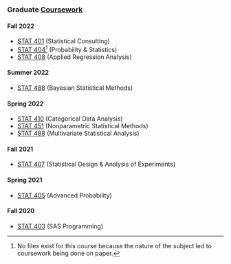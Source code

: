 ### Graduate [Coursework](https://catalog.luc.edu/graduate-professional/graduate-school/arts-sciences/mathematics-statistics/applied-statistics-ms/#curriculumtext)
#### Fall 2022
- [STAT 401](https://www.luc.edu/math/academics/courses/gradstat/stat495statisticalconsultingcapstone) (Statistical Consulting)
- [STAT 404](https://www.luc.edu/math/academics/courses/gradstat/math/academics/courses/math404)[^1] (Probability & Statistics)
- [STAT 408](https://www.luc.edu/math/academics/courses/stat408) (Applied Regression Analysis)
#### Summer 2022
- [STAT 488](https://www.luc.edu/math/academics/courses/stat388) (Bayesian Statistical Methods)
#### Spring 2022
- [STAT 410](https://www.luc.edu/math/academics/courses/stat410) (Categorical Data Analysis)
- [STAT 451](https://www.luc.edu/math/academics/courses/gradstat/stat451appliednonparametricmethods) (Nonparametric Statistical Methods)
- [STAT 488](http://gauss.math.luc.edu/info/courses/spring/2022/detail/#807-STAT488) (Multivariate Statistical Analysis)
#### Fall 2021
- [STAT 407](https://www.luc.edu/math/academics/courses/stat407) (Statistical Design & Analysis of Experiments)
#### Spring 2021
- [STAT 405](https://www.luc.edu/math/academics/courses/gradstat/math/academics/courses/math405) (Advanced Probability)
#### Fall 2020
- [STAT 403](https://www.luc.edu/math/academics/courses/stat403) (SAS Programming)
[^1]: No files exist for this course because the nature of the subject led to coursework being done on paper.
